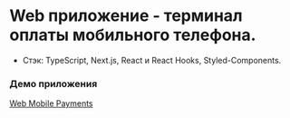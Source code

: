 # Web приложение - терминал оплаты мобильного телефона.

- Стэк: TypeScript, Next.js, React и React Hooks, Styled-Components.

### Демо приложения

[Web Mobile Payments](https://mobile-payments-beryl.vercel.app/)
